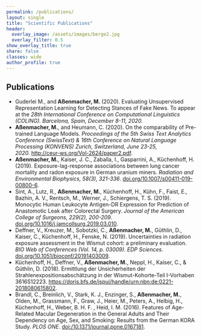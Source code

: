 ```yaml
---
permalink: /publications/
layout: single
title: "Scientific Publications"
header:
  overlay_image: /assets/images/berge2.jpg
  overlay_filter: 0.5
show_overlay_title: true
share: false
classes: wide
author_profile: true  
---
```


Publications
---------------

<ul>
<li>Guderlei M., and<strong> A&szlig;enmacher, M.&nbsp;</strong>(2020). Evaluating Unsupervised Representation Learning for Detecting Stances of Fake News. To appear at the<em> 28th International Conference on Computational Linguistics (COLING). Barcelona, Spain, December 8-11, 2020.</em></li>
<li><strong>A&szlig;enmacher, M.</strong>, and Heumann, C. (2020). On the comparability of Pre-trained Language Models. <em>Proceedings of the 5th Swiss Text Analytics Conference (SwissText) &amp; 16th Conference on Natural Language Processing (KONVENS) Zurich, Switzerland, June 23-25, 2020.</em>&nbsp;<a href="http://ceur-ws.org/Vol-2624/paper2.pdf" target="_blank">http://ceur-ws.org/Vol-2624/paper2.pdf</a>.</li>
<li><b>A&szlig;enmacher, M.</b>, Kaiser, J. C., Zaballa, I., Gasparrini, A., K&uuml;chenhoff, H. (2019). Exposure-lag-response associations between lung cancer mortality and radon exposure in German uranium miners.&nbsp;<em>Radiation and Environmental Biophysics, 58(3), 321-336</em>. <a href="https://doi.org/10.1007/s00411-019-00800-6" target="_blank">doi.org/10.1007/s00411-019-00800-6</a>.</li>
<li>Sint, A., Lutz, R., <b>A&szlig;enmacher, M.</b>, K&uuml;chenhoff, H., K&uuml;hn, F., Faist, E., Bazhin, A. V., Rentsch, M., Werner, J., Schiergens, T. S. (2019). Monocytic Human Leukocyte Antigen-DR Expression for Prediction of Anastomotic Leak after Colorectal Surgery. <em>Journal of the American College of Surgeons, 229(2), 200-209</em>. <a href="https://doi.org/10.1016/j.jamcollsurg.2019.03.010" target="_blank"> doi.org/10.1016/j.jamcollsurg.2019.03.010</a>.</li>
<li>Deffner, V., Kreuzer, M., Sobotzki, C., <b>A&szlig;enmacher, M.</b>, G&uuml;thlin, D., Kaiser, C., K&uuml;chenhoff, H., Fenske, N. (2019). Uncertainties in radiation exposure assessment in the Wismut cohort: a preliminary evaluation. <em>BIO Web of Conferences (Vol. 14, p. 03009). EDP Sciences</em>. <a href="https://doi.org/10.1051/bioconf/20191403009" target="_blank"> doi.org/10.1051/bioconf/20191403009</a>.</li>
<li>K&uuml;chenhoff, H., Deffner, V., <b>A&szlig;enmacher, M.</b>, Neppl, H., Kaiser, C., &amp; G&uuml;thlin, D. (2018). Ermittlung der Unsicherheiten der Strahlenexpositionsabsch&auml;tzung in der Wismut-Kohorte-Teil I-Vorhaben 3616S12223. <a href="https://doris.bfs.de/jspui/handle/urn:nbn:de:0221-2018080615802" target="_blank"> https://doris.bfs.de/jspui/handle/urn:nbn:​de:0221-2018080615802</a>.</li>
<li>Brandl, C., Breinlich, V., Stark, K. J., Enzinger, S., <b>A&szlig;enmacher, M.</b>, Olden, M., Grassmann, F., Graw, J., Heier, M., Peters, A., Helbig, H., K&uuml;chenhoff, H., Weber, B. H. F. , Heid, I. M. (2016). Features of Age-Related Macular Degeneration in the General Adults and Their Dependency on Age, Sex, and Smoking: Results from the German KORA Study. <em>PLOS ONE</em>. <a href="https://doi.org/10.1371/journal.pone.0167181" target="_blank"> doi:/10.1371/journal.pone.0167181</a>.</li>
</ul>
